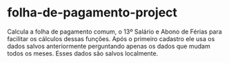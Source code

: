 # folha-de-pagamento-project
Calcula a folha de pagamento comum, o 13º Salário e Abono de Férias para facilitar os cálculos dessas funções. Após o primeiro cadastro ele usa os dados salvos anteriormente perguntando apenas os dados que mudam todos os meses. Esses dados são salvos localmente.
